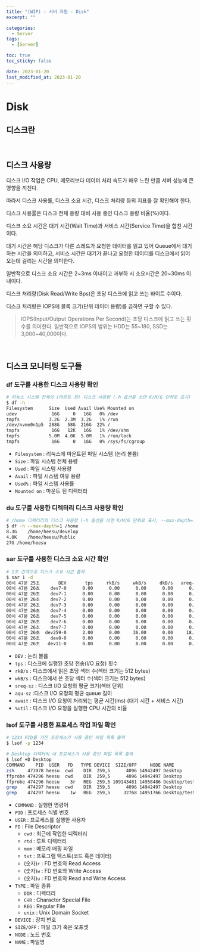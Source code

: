 ```yaml
---
title: "(WIP) - 서버 자원 - Disk"
excerpt: ""

categories:
  - Server
tags:
  - [Server]

toc: true
toc_sticky: false

date: 2023-01-20
last_modified_at: 2023-01-20
---
```


# Disk

## 디스크란

<br>

## 디스크 사용량

디스크 I/O 작업은 CPU, 메모리보다 데이터 처리 속도가 매우 느린 만큼 서버 성능에 큰 영향을 끼친다.

따라서 디스크 사용률, 디스크 소요 시간, 디스크 처리량 등의 지표를 잘 확인해야 한다.

디스크 사용률은 디스크 전체 용량 대비 사용 중인 디스크 용량 비율(%)이다.

디스크 소요 시간은 대기 시간(Wait Time)과 서비스 시간(Service Time)을 합친 시간이다.

대기 시간은 해당 디스크가 다른 스레드가 요청한 데이터를 읽고 있어 Queue에서 대기하는 시간을 의미하고, 서비스 시간은 대기가 끝나고 요청한 데이터를 디스크에서 읽어오는데 걸리는 시간을 의미한다.

일반적으로 디스크 소요 시간은 2~3ms 이내이고 과부하 시 소요시간은 20~30ms 이내이다.

디스크 처리량(Disk Read/Write Bps)은 초당 디스크에 읽고 쓰는 바이트 수이다.

디스크 처리량은 IOPS에 블록 크기(단위 데이터 용량)를 곱하면 구할 수 있다.

> IOPS(Input/Output Operations Per Second)는 초당 디스크에 읽고 쓰는 횟수를 의미한다. 일반적으로 IOPS의 범위는 HDD는 55~180, SSD는 3,000~40,000이다.

<br>

## 디스크 모니터링 도구들

### df 도구를 사용한 디스크 사용량 확인
```bash
# 리눅스 시스템 전체의 (마운트 된) 디스크 사용량 (-h 옵션을 쓰면 K/M/G 단위로 표시)
$ df -h
Filesystem      Size  Used Avail Use% Mounted on
udev             16G     0   16G   0% /dev
tmpfs           3.2G  2.3M  3.2G   1% /run
/dev/nvme0n1p5  288G   58G  216G  22% /
tmpfs            16G   12K   16G   1% /dev/shm
tmpfs           5.0M  4.0K  5.0M   1% /run/lock
tmpfs            16G     0   16G   0% /sys/fs/cgroup
```
- `Filesystem` : 리눅스에 마운트된 파일 시스템 (논리 볼륨)
- `Size` : 파일 시스템 전체 용량
- `Used` : 파일 시스템 사용량
- `Avail` : 파일 시스템 여유 용량
- `Used%` : 파일 시스템 사용률
- `Mounted on` : 마운트 된 디렉터리

### du 도구를 사용한 디렉터리 디스크 사용량 확인
```bash
# /home 디렉터리의 디스크 사용량 (-h 옵션을 쓰면 K/M/G 단위로 표시, --max-depth=1 옵션을 쓰면 현재 디렉터리에서만 확인)
$ df -h --max-depth=1 /home
8.3G	/home/heesu/develop
4.0K	/home/heesu/Public
27G	/home/heesu
```

### sar 도구를 사용한 디스크 소요 시간 확인
```bash
# 1초 간격으로 디스크 소요 시간 출력
$ sar 1 -d
00시 47분 25초       DEV       tps     rkB/s     wkB/s     dkB/s   areq-sz    aqu-sz     await     %util
00시 47분 26초    dev7-0      0.00      0.00      0.00      0.00      0.00      0.00      0.00      0.00
00시 47분 26초    dev7-1      0.00      0.00      0.00      0.00      0.00      0.00      0.00      0.00
00시 47분 26초    dev7-2      0.00      0.00      0.00      0.00      0.00      0.00      0.00      0.00
00시 47분 26초    dev7-3      0.00      0.00      0.00      0.00      0.00      0.00      0.00      0.00
00시 47분 26초    dev7-4      0.00      0.00      0.00      0.00      0.00      0.00      0.00      0.00
00시 47분 26초    dev7-5      0.00      0.00      0.00      0.00      0.00      0.00      0.00      0.00
00시 47분 26초    dev7-6      0.00      0.00      0.00      0.00      0.00      0.00      0.00      0.00
00시 47분 26초    dev7-7      0.00      0.00      0.00      0.00      0.00      0.00      0.00      0.00
00시 47분 26초  dev259-0      2.00      0.00     36.00      0.00     18.00      0.01      5.50      1.20
00시 47분 26초    dev8-0      0.00      0.00      0.00      0.00      0.00      0.00      0.00      0.00
00시 47분 26초   dev11-0      0.00      0.00      0.00      0.00      0.00      0.00      0.00      0.00
```
- `DEV` : 논리 볼륨
- `tps` : 디스크에 실행된 초당 전송(I/O 요청) 횟수
- `rkB/s` : 디스크에서 읽은 초당 섹터 수(섹터 크기는 512 bytes)
- `wkB/s` : 디스크에서 쓴 초당 섹터 수(섹터 크기는 512 bytes)
- `sreq-sz` : 디스크 I/O 요청의 평균 크기(섹터 단위)
- `aqu-sz` :디스크 I/O 요청의 평균 queue 길이
- `await` : 디스크 I/O 요청이 처리되는 평균 시간(ms) (대기 시간 + 서비스 시간)
- `%util` : 디스크 I/O 요청을 실행한 CPU 시간의 비율

### lsof 도구를 사용한 프로세스 작업 파일 확인
```bash
# 1234 PID를 가진 프로세스가 사용 중인 파일 목록 출력
$ lsof -p 1234

# Desktop 디렉터리 내 프로세스가 사용 중인 파일 목록 출력
$ lsof +D Desktop
COMMAND    PID  USER   FD   TYPE DEVICE  SIZE/OFF     NODE NAME
zsh     473978 heesu  cwd    DIR  259,5      4096 14942497 Desktop
ffprobe 474296 heesu  cwd    DIR  259,5      4096 14942497 Desktop
ffprobe 474296 heesu    3r   REG  259,5 109143481 14958486 Desktop/test.mp4
grep    474297 heesu  cwd    DIR  259,5      4096 14942497 Desktop
grep    474297 heesu    1w   REG  259,5     32768 14951766 Desktop/test.log
```
- `COMMAND` : 실행한 명령어
- `PID` : 프로세스 식별 번호
- `USER` : 프로세스를 실행한 사용자
- `FD` : File Descriptor
  - `cwd` : 최근에 작업한 디렉터리
  - `rtd` : 루트 디렉터리
  - `mem` : 메모리 매핑 파일
  - `txt` : 프로그램 텍스트(코드 혹은 데이터)
  - (숫자)`r` : FD 번호와 Read Access
  - (숫자)`w` : FD 번호와 Write Access
  - (숫자)`u` : FD 번호와 Read and Write Access
- `TYPE` : 파일 종류
  - `DIR` : 디렉터리
  - `CHR` : Charactor Special File
  - `REG` : Regular File
  - `unix` : Unix Domain Socket
- `DEVICE` : 장치 번호
- `SIZE/OFF` : 파일 크기 혹은 오프셋
- `NODE` : 노드 번호
- `NAME` : 파일명

<br>
<br>